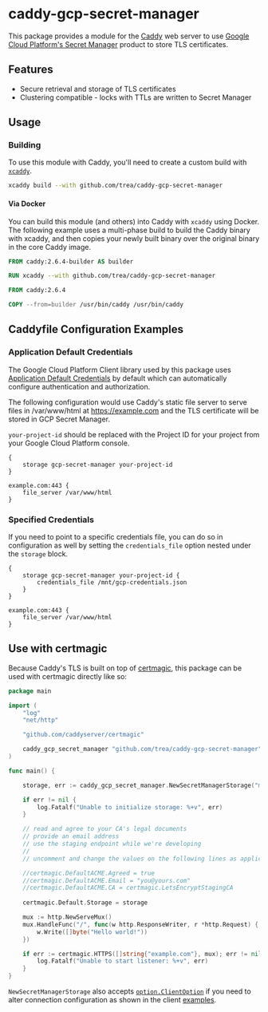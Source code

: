 # caddy-gcp-secret-manager

This package provides a module for the [Caddy](https://github.com/caddyserver/caddy) web server to use [Google Cloud Platform's Secret Manager](https://cloud.google.com/secret-manager/) product to store
TLS certificates.

## Features

- Secure retrieval and storage of TLS certificates
- Clustering compatible - locks with TTLs are written to Secret Manager

## Usage

### Building

To use this module with Caddy, you'll need to create a custom build with [`xcaddy`](https://github.com/caddyserver/xcaddy).

```bash
xcaddy build --with github.com/trea/caddy-gcp-secret-manager
```

#### Via Docker

You can build this module (and others) into Caddy with `xcaddy` using Docker. The following example uses a multi-phase build to build the
Caddy binary with xcaddy, and then copies your newly built binary over the original binary in the core Caddy image.

```Dockerfile
FROM caddy:2.6.4-builder AS builder

RUN xcaddy --with github.com/trea/caddy-gcp-secret-manager

FROM caddy:2.6.4

COPY --from=builder /usr/bin/caddy /usr/bin/caddy
```

<!-- TODO: Document Caddy download page https://caddyserver.com/download -->

## Caddyfile Configuration Examples

### Application Default Credentials
The Google Cloud Platform Client library used by this package uses [Application Default Credentials](https://cloud.google.com/docs/authentication/application-default-credentials) by default
which can automatically configure authentication and authorization.

The following configuration would use Caddy's static file server to serve files in /var/www/html at https://example.com and the TLS certificate will be stored in GCP Secret Manager.

`your-project-id` should be replaced with the Project ID for your project from your Google Cloud Platform console.

```
{
    storage gcp-secret-manager your-project-id
}

example.com:443 {
    file_server /var/www/html
}
```

### Specified Credentials

If you need to point to a specific credentials file, you can do so in configuration as well by setting the `credentials_file` option nested
under the `storage` block.

```
{
    storage gcp-secret-manager your-project-id {
        credentials_file /mnt/gcp-credentials.json
    }
}

example.com:443 {
    file_server /var/www/html
}
```

## Use with certmagic

Because Caddy's TLS is built on top of [certmagic](https://github.com/caddyserver/certmagic), this package can be used with certmagic directly like so:

```go
package main

import (
	"log"
	"net/http"

	"github.com/caddyserver/certmagic"

	caddy_gcp_secret_manager "github.com/trea/caddy-gcp-secret-manager"
)

func main() {

	storage, err := caddy_gcp_secret_manager.NewSecretManagerStorage("my-gcp-project")

	if err != nil {
		log.Fatalf("Unable to initialize storage: %+v", err)
	}

	// read and agree to your CA's legal documents
	// provide an email address
	// use the staging endpoint while we're developing
	//
	// uncomment and change the values on the following lines as applicable

	//certmagic.DefaultACME.Agreed = true
	//certmagic.DefaultACME.Email = "you@yours.com"
	//certmagic.DefaultACME.CA = certmagic.LetsEncryptStagingCA
	
	certmagic.Default.Storage = storage

	mux := http.NewServeMux()
	mux.HandleFunc("/", func(w http.ResponseWriter, r *http.Request) {
		w.Write([]byte("Hello world!"))
	})

	if err := certmagic.HTTPS([]string{"example.com"}, mux); err != nil {
		log.Fatalf("Unable to start listener: %+v", err)
	}
}
```

`NewSecretManagerStorage` also accepts [`option.ClientOption`](https://pkg.go.dev/google.golang.org/api/option#ClientOption) if you need to alter connection configuration as shown in the client
[examples](https://github.com/googleapis/google-cloud-go#authorization).